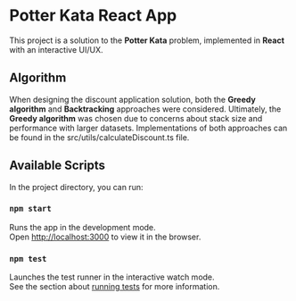 # Potter Kata React App

This project is a solution to the **Potter Kata** problem, implemented in **React** with an interactive UI/UX.

## Algorithm

When designing the discount application solution, both the **Greedy algorithm** and **Backtracking** approaches were considered. Ultimately, the **Greedy algorithm** was chosen due to concerns about stack size and performance with larger datasets. Implementations of both approaches can be found in the src/utils/calculateDiscount.ts file.

## Available Scripts

In the project directory, you can run:

### `npm start`

Runs the app in the development mode.\
Open [http://localhost:3000](http://localhost:3000) to view it in the browser.

### `npm test`

Launches the test runner in the interactive watch mode.\
See the section about [running tests](https://facebook.github.io/create-react-app/docs/running-tests) for more information.
